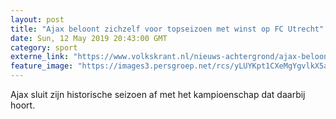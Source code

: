 ```yaml
---
layout: post
title: "Ajax beloont zichzelf voor topseizoen met winst op FC Utrecht"
date: Sun, 12 May 2019 20:43:00 GMT
category: sport
externe_link: "https://www.volkskrant.nl/nieuws-achtergrond/ajax-beloont-zichzelf-voor-topseizoen-met-winst-op-fc-utrecht~b36a8a11/"
feature_image: "https://images3.persgroep.net/rcs/yLUYKpt1CXeMgYgvlkX5amrLDHk/diocontent/148122589/_focus/0.5/0.5/_fill/320/320?appId=93a17a8fd81db0de025c8abd1cca1279&quality=0.85"
---
```


Ajax sluit zijn historische seizoen af met het kampioenschap dat daarbij hoort.

